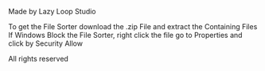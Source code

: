Made by Lazy Loop Studio

To get the File Sorter download the .zip File and extract the Containing Files
If Windows Block the File Sorter, right click the file go to Properties and click by Security Allow


All rights reserved
